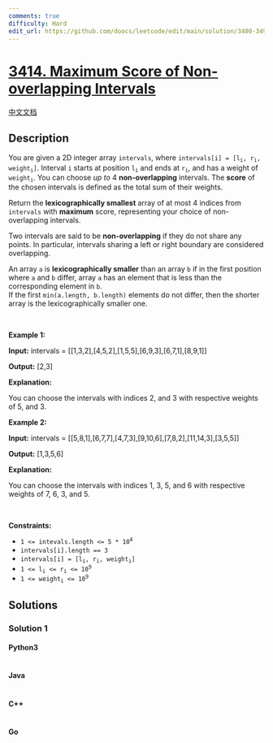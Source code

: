 ```yaml
---
comments: true
difficulty: Hard
edit_url: https://github.com/doocs/leetcode/edit/main/solution/3400-3499/3414.Maximum%20Score%20of%20Non-overlapping%20Intervals/README_EN.md
---
```


<!-- problem:start -->

# [3414. Maximum Score of Non-overlapping Intervals](https://leetcode.com/problems/maximum-score-of-non-overlapping-intervals)

[中文文档](/solution/3400-3499/3414.Maximum%20Score%20of%20Non-overlapping%20Intervals/README.md)

## Description

<!-- description:start -->

<p>You are given a 2D integer array <code>intervals</code>, where <code>intervals[i] = [l<sub>i</sub>, r<sub>i</sub>, weight<sub>i</sub>]</code>. Interval <code>i</code> starts at position <code>l<sub>i</sub></code> and ends at <code>r<sub>i</sub></code>, and has a weight of <code>weight<sub>i</sub></code>. You can choose <em>up to</em> 4 <strong>non-overlapping</strong> intervals. The <strong>score</strong> of the chosen intervals is defined as the total sum of their weights.</p>

<p>Return the <b>lexicographically smallest</b> array of at most 4 indices from <code>intervals</code> with <strong>maximum</strong> score, representing your choice of non-overlapping intervals.</p>

<p>Two intervals are said to be <strong>non-overlapping</strong> if they do not share any points. In particular, intervals sharing a left or right boundary are considered overlapping.</p>

<p>An array <code>a</code> is <strong>lexicographically smaller</strong> than an array <code>b</code> if in the first position where <code>a</code> and <code>b</code> differ, array <code>a</code> has an element that is less than the corresponding element in <code>b</code>.<br />
If the first <code>min(a.length, b.length)</code> elements do not differ, then the shorter array is the lexicographically smaller one.</p>

<p>&nbsp;</p>
<p><strong class="example">Example 1:</strong></p>

<div class="example-block">
<p><strong>Input:</strong> <span class="example-io">intervals = [[1,3,2],[4,5,2],[1,5,5],[6,9,3],[6,7,1],[8,9,1]]</span></p>

<p><strong>Output:</strong> <span class="example-io">[2,3]</span></p>

<p><strong>Explanation:</strong></p>

<p>You can choose the intervals with indices 2, and 3 with respective weights of 5, and 3.</p>
</div>

<p><strong class="example">Example 2:</strong></p>

<div class="example-block">
<p><strong>Input:</strong> <span class="example-io">intervals = [[5,8,1],[6,7,7],[4,7,3],[9,10,6],[7,8,2],[11,14,3],[3,5,5]]</span></p>

<p><strong>Output:</strong> <span class="example-io">[1,3,5,6]</span></p>

<p><strong>Explanation:</strong></p>

<p>You can choose the intervals with indices 1, 3, 5, and 6 with respective weights of 7, 6, 3, and 5.</p>
</div>

<p>&nbsp;</p>
<p><strong>Constraints:</strong></p>

<ul>
	<li><code>1 &lt;= intevals.length &lt;= 5 * 10<sup>4</sup></code></li>
	<li><code>intervals[i].length == 3</code></li>
	<li><code>intervals[i] = [l<sub>i</sub>, r<sub>i</sub>, weight<sub>i</sub>]</code></li>
	<li><code>1 &lt;= l<sub>i</sub> &lt;= r<sub>i</sub> &lt;= 10<sup>9</sup></code></li>
	<li><code>1 &lt;= weight<sub>i</sub> &lt;= 10<sup>9</sup></code></li>
</ul>

<!-- description:end -->

## Solutions

<!-- solution:start -->

### Solution 1

<!-- tabs:start -->

#### Python3

```python

```

#### Java

```java

```

#### C++

```cpp

```

#### Go

```go

```

<!-- tabs:end -->

<!-- solution:end -->

<!-- problem:end -->
